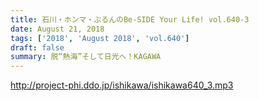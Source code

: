 ```yaml
---
title: 石川・ホンマ・ぶるんのBe-SIDE Your Life! vol.640-3
date: August 21, 2018
tags: ['2018', 'August 2018', 'vol.640']
draft: false
summary: 脱“熱海”そして日光へ！KAGAWA
---
```


http://project-phi.ddo.jp/ishikawa/ishikawa640_3.mp3